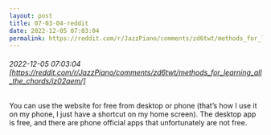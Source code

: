 ```yaml
---
layout: post
title: 07-03-04-reddit
date: 2022-12-05 07:03:04
permalink: https://reddit.com/r/JazzPiano/comments/zd6twt/methods_for_learning_all_the_chords/iz02qem/
---
```


###### 2022-12-05 07:03:04 [https://reddit.com/r/JazzPiano/comments/zd6twt/methods_for_learning_all_the_chords/iz02qem/]
You can use the website for free from desktop or phone (that’s how I use it on my phone, I just have a shortcut on my home screen). The desktop app is free, and there are phone official apps that unfortunately are not free.
